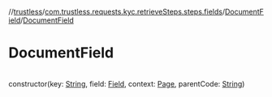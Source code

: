 //[trustless](../../../index.md)/[com.trustless.requests.kyc.retrieveSteps.steps.fields](../index.md)/[DocumentField](index.md)/[DocumentField](-document-field.md)

# DocumentField

\
constructor(key: [String](https://kotlinlang.org/api/latest/jvm/stdlib/kotlin/-string/index.html), field: [Field](../../com.trustless.requests.kyc.retrieveSteps/-field/index.md), context: [Page](../../com.trustless.requests.kyc.retrieveSteps.steps/-page/index.md), parentCode: [String](https://kotlinlang.org/api/latest/jvm/stdlib/kotlin/-string/index.html))
